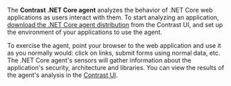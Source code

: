 <!--
title: "Overview of Contrast .NET Core Agent Installation"
description: "Contrast .NET Core agent installation overview"
tags: "installation agent .NET Core windows linux azure overview"
-->

The **Contrast .NET Core agent** analyzes the behavior of .NET Core web applications as users interact with them. To start analyzing an application, [download the .NET Core agent distribution](installation-netcoreinstall.html) from the Contrast UI, and set up the environment of your applications to use the agent.

To exercise the agent, point your browser to the web application and use it as you normally would: click on links, submit forms using normal data, etc. The .NET Core agent's sensors will gather information about the application's security, architecture and libraries. You can view the results of the agent's analysis in the [Contrast UI](user-starthere.html#ui-intro).

